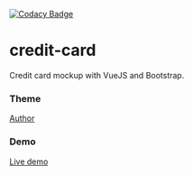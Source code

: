 [![Codacy Badge](https://app.codacy.com/project/badge/Grade/f22697c4c43244d0a9746eee8625c3bb)](https://www.codacy.com/gh/nejdetkadir/credit-card/dashboard?utm_source=github.com&amp;utm_medium=referral&amp;utm_content=nejdetkadir/credit-card&amp;utm_campaign=Badge_Grade)

# credit-card
Credit card mockup with VueJS and Bootstrap.

### Theme
[Author](https://codepen.io/nikazawila/pen/bNoKMX)

### Demo
[Live demo](https://demo.nejdetkadirbektas.com/credit-card/)
